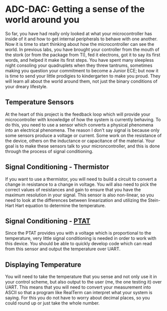 # ADC-DAC: Getting a sense of the world around you
So far, you have had really only looked at what your microcontroller has inside of it and how to get internal peripherals to behave with one another. Now it is time to start thinking about how the microcontroller can see the world. In previous labs, you have brought your controller from the mouth of the stork (or from the package from TI), fed it electrons, got it to say its first words, and helped it make its first steps. You have spent many sleepless night consoling your quadruplets when they threw tantrums, sometimes making you question your commitment to become a Junior ECE; but now it is time to send your little prodigies to kindergarten to make you proud. They will learn all about the world around them, not just the binary conditions of your dreary lifestyle.

## Temperature Sensors
At the heart of this project is the feedback loop which will provide your microcontroller with knowledge of how the system is currently behaving. To do this, you need to use a sensor which converts a physical phenomena into an electrical phenomena. The reason I don't say signal is because only some sensors produce a voltage or current. Some work on the resistance of the device, others on the inductance or capacitance of the material. Your goal is to make these sensors talk to your microncontroller, and this is done through the process of signal conditioning.

## Signal Conditioning - Thermistor
If you want to use a thermistor, you will need to build a circuit to convert a change in resistance to a change in voltage. You will also need to pick the correct values of resistances and gain to ensure that you have the maximum resolution in your signal. This sensor is also non-linear, so you need to look at the differences between linearization and utilizing the Stein-Hart Hart equation to determine the temperature.

## Signal Conditioning - [PTAT](https://en.wikipedia.org/wiki/Bandgap_voltage_reference)
Since the PTAT provides you with a voltage which is proportional to the temperature, very little signal conditioning is needed in order to work with this device. You should be able to quickly develop code which can read from this sensor and output the temperature over UART.

## Displaying Temperature
You will need to take the temperature that you sense and not only use it in your control scheme, but also output to the user (me, the one testing it) over UART. This means that you will need to convert your measurement into ASCII so that a program like RealTerm can interpret what your system is saying. For this you do not have to worry about decimal places, so you could round up or just take the whole number.
